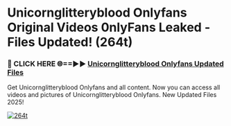 # Unicornglitteryblood Onlyfans Original Videos 0nlyFans Leaked - Files Updated! (264t)

<h3>🔴 CLICK HERE 🌐==►► <a href="https://tinyurl.com/2m67pmp6" rel="nofollow">Unicornglitteryblood Onlyfans Updated Files</a></h3>

Get Unicornglitteryblood Onlyfans and all content. Now you can access all videos and pictures of Unicornglitteryblood Onlyfans. New Updated Files 2025!

[![264t](https://i.imgur.com/H4QAA4z.gif)](https://tinyurl.com/2m67pmp6)